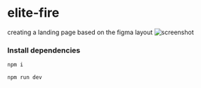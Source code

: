 # elite-fire


creating a landing page based on the figma layout
![screenshot](./readme-assets/elite-fire.png)


### Install dependencies

```bash
npm i
```

```bash
npm run dev
```
